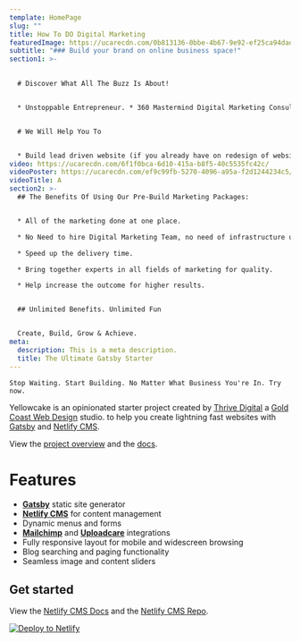 ```yaml
---
template: HomePage
slug: ""
title: How To DO Digital Marketing
featuredImage: https://ucarecdn.com/0b813136-0bbe-4b67-9e92-ef25ca94dad7/
subtitle: "### Build your brand on online business space!"
section1: >-
  

  # Discover What All The Buzz Is About!


  * Unstoppable Entrepreneur. * 360 Mastermind Digital Marketing Consulting.


  # We Will Help You To


  * Build lead driven website (if you already have on redesign of website).   *The Different Ways to Monetize Your Brand.*  How to Avoid Entrepreneurial Burnout.  *Keeping up with the competition.*  Helps in cutting down the operational costs.
video: https://ucarecdn.com/6f1f0bca-6d10-415a-b8f5-40c5535fc42c/
videoPoster: https://ucarecdn.com/ef9c99fb-5270-4096-a95a-f2d1244234c5/
videoTitle: A
section2: >-
  ## The Benefits Of Using Our Pre-Build Marketing Packages:


  * All of the marketing done at one place.

  * No Need to hire Digital Marketing Team, no need of infrastructure ultimately brings your operational cost down.

  * Speed up the delivery time.

  * Bring together experts in all fields of marketing for quality.

  * Help increase the outcome for higher results.


  ## Unlimited Benefits. Unlimited Fun


  Create, Build, Grow & Achieve.
meta:
  description: This is a meta description.
  title: The Ultimate Gatsby Starter
---
```

```
Stop Waiting. Start Building. No Matter What Business You're In. Try now.
```

Yellowcake is an opinionated starter project created by [Thrive Digital](https://thriveweb.com.au/) a [Gold Coast Web Design](https://thriveweb.com.au/) studio. to help you create lightning fast websites with [Gatsby](https://gatsbyjs.org) and [Netlify CMS](https://netlifycms.org).

View the [project overview](https://thriveweb.com.au/the-lab/yellowcake-gatsby-react-js-starter-project/) and the [docs](https://github.com/thriveweb/yellowcake/blob/master/README.md).

# Features

* **[Gatsby](https://gatsbyjs.org)** static site generator
* **[Netlify CMS](https://github.com/netlify/netlify-cms)** for content management
* Dynamic menus and forms
* **[Mailchimp](http://mailchimp.com)** and **[Uploadcare](https://uploadcare.com)** integrations
* Fully responsive layout for mobile and widescreen browsing
* Blog searching and paging functionality
* Seamless image and content sliders

## Get started

View the [Netlify CMS Docs](https://www.netlifycms.org/docs/) and the [Netlify CMS Repo](https://github.com/netlify/netlify-cms).

[![Deploy to Netlify](https://www.netlify.com/img/deploy/button.svg)](https://app.netlify.com/start/deploy?repository=https://github.com/thriveweb/yellowcake&stack=cms)